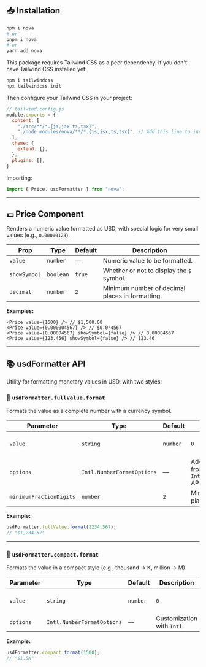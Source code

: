 ## 📥 Installation

```bash
npm i nova
# or
pnpm i nova
# or
yarn add nova
```

This package requires Tailwind CSS as a peer dependency. If you don't have Tailwind CSS installed yet:

```bash
npm i tailwindcss
npx tailwindcss init
```

Then configure your Tailwind CSS in your project:

```js
// tailwind.config.js
module.exports = {
  content: [
    "./src/**/*.{js,jsx,ts,tsx}",
    "./node_modules/nova/**/*.{js,jsx,ts,tsx}", // Add this line to include Nova components
  ],
  theme: {
    extend: {},
  },
  plugins: [],
}
```

Importing:

```ts
import { Price, usdFormatter } from "nova";
```

---

## 💵 Price Component

Renders a numeric value formatted as USD, with special logic for very small values (e.g., `0.00000123`).

| Prop         | Type      | Default | Description                                     |
| ------------ | --------- | ------- | ----------------------------------------------- |
| `value`      | `number`  | —       | Numeric value to be formatted.                  |
| `showSymbol` | `boolean` | `true`  | Whether or not to display the `$` symbol.       |
| `decimal`    | `number`  | `2`     | Minimum number of decimal places in formatting. |

**Examples:**

```tsx
<Price value={1500} /> // $1,500.00
<Price value={0.000004567} /> // $0.0⁵4567
<Price value={0.00004567} showSymbol={false} /> // 0.00004567
<Price value={123.456} showSymbol={false} /> // 123.46
```

---

## 📚 usdFormatter API

Utility for formatting monetary values in USD, with two styles:

### 🔹 `usdFormatter.fullValue.format`

Formats the value as a complete number with a currency symbol.

| Parameter               | Type                       | Default  | Description                                          |                        |
| ----------------------- | -------------------------- | -------- | ---------------------------------------------------- | ---------------------- |
| `value`                 | `string`                   | `number` | `0`                                                  | Value to be formatted. |
| `options`               | `Intl.NumberFormatOptions` | —        | Additional options from the `Intl.NumberFormat` API. |                        |
| `minimumFractionDigits` | `number`                   | `2`      | Minimum decimal places to show.                      |                        |

**Example:**

```ts
usdFormatter.fullValue.format(1234.567);
// "$1,234.57"
```

---

### 🔹 `usdFormatter.compact.format`

Formats the value in a compact style (e.g., thousand → K, million → M).

| Parameter | Type                       | Default  | Description                |                        |
| --------- | -------------------------- | -------- | -------------------------- | ---------------------- |
| `value`   | `string`                   | `number` | `0`                        | Value to be formatted. |
| `options` | `Intl.NumberFormatOptions` | —        | Customization with `Intl`. |                        |

**Example:**

```ts
usdFormatter.compact.format(1500);
// "$1.5K"
```
